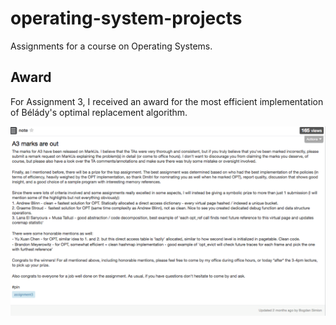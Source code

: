 # operating-system-projects
 Assignments for a course on Operating Systems.


## Award

For Assignment 3, I received an award for the most efficient implementation of Bélády's optimal replacement algorithm.

![Fe](Screen%20Shot%202018-02-11%20at%209.59.00%20PM.png)